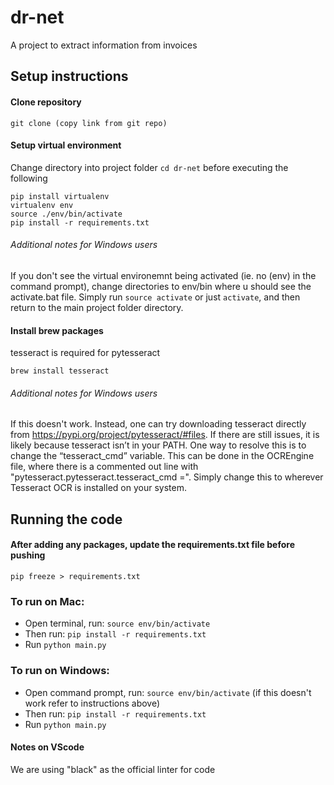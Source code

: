 # dr-net

A project to extract information from invoices

## Setup instructions
#### Clone repository
```git clone (copy link from git repo)```

#### Setup virtual environment
Change directory into project folder ```cd dr-net``` before executing the following 
```
pip install virtualenv
virtualenv env
source ./env/bin/activate
pip install -r requirements.txt
```
###### Additional notes for Windows users
If you don't see the virtual environemnt being activated (ie. no (env) in the command prompt), change directories to env/bin where u should see the activate.bat file. Simply run ```source activate``` or just ```activate```, and then return to the main project folder directory.

#### Install brew packages
tesseract is required for pytesseract
```
brew install tesseract
```
###### Additional notes for Windows users
If this doesn't work.  Instead, one can try downloading tesseract directly from https://pypi.org/project/pytesseract/#files. If there are still issues, it is likely because tesseract isn’t in your PATH. One way to resolve this is to change the “tesseract_cmd” variable. This can be done in the OCREngine file, where there is a commented out line with "pytesseract.pytesseract.tesseract_cmd =". Simply change this to wherever Tesseract OCR is installed on your system.

## Running the code

#### After adding any packages, update the requirements.txt file before pushing
```pip freeze > requirements.txt```

### To run on Mac:
- Open terminal, run: ```source env/bin/activate```
- Then run: ```pip install -r requirements.txt```
- Run ```python main.py```

### To run on Windows:
- Open command prompt, run: ```source env/bin/activate``` (if this doesn't work refer to instructions above)
- Then run: ```pip install -r requirements.txt```
- Run ```python main.py```

#### Notes on VScode
We are using "black" as the official linter for code
